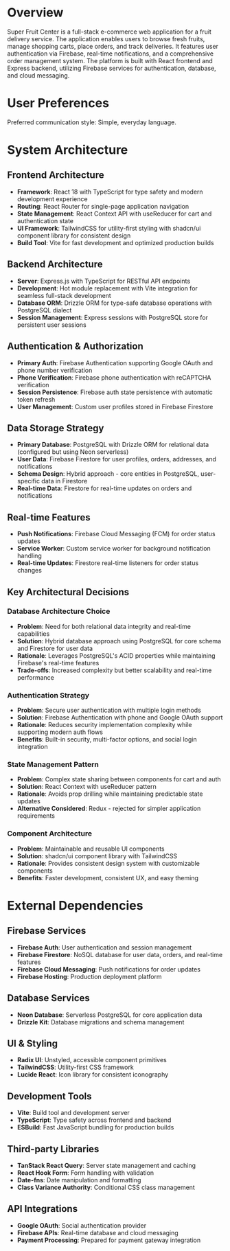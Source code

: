 # Overview

Super Fruit Center is a full-stack e-commerce web application for a fruit delivery service. The application enables users to browse fresh fruits, manage shopping carts, place orders, and track deliveries. It features user authentication via Firebase, real-time notifications, and a comprehensive order management system. The platform is built with React frontend and Express backend, utilizing Firebase services for authentication, database, and cloud messaging.

# User Preferences

Preferred communication style: Simple, everyday language.

# System Architecture

## Frontend Architecture
- **Framework**: React 18 with TypeScript for type safety and modern development experience
- **Routing**: React Router for single-page application navigation
- **State Management**: React Context API with useReducer for cart and authentication state
- **UI Framework**: TailwindCSS for utility-first styling with shadcn/ui component library for consistent design
- **Build Tool**: Vite for fast development and optimized production builds

## Backend Architecture
- **Server**: Express.js with TypeScript for RESTful API endpoints
- **Development**: Hot module replacement with Vite integration for seamless full-stack development
- **Database ORM**: Drizzle ORM for type-safe database operations with PostgreSQL dialect
- **Session Management**: Express sessions with PostgreSQL store for persistent user sessions

## Authentication & Authorization
- **Primary Auth**: Firebase Authentication supporting Google OAuth and phone number verification
- **Phone Verification**: Firebase phone authentication with reCAPTCHA verification
- **Session Persistence**: Firebase auth state persistence with automatic token refresh
- **User Management**: Custom user profiles stored in Firebase Firestore

## Data Storage Strategy
- **Primary Database**: PostgreSQL with Drizzle ORM for relational data (configured but using Neon serverless)
- **User Data**: Firebase Firestore for user profiles, orders, addresses, and notifications
- **Schema Design**: Hybrid approach - core entities in PostgreSQL, user-specific data in Firestore
- **Real-time Data**: Firestore for real-time updates on orders and notifications

## Real-time Features
- **Push Notifications**: Firebase Cloud Messaging (FCM) for order status updates
- **Service Worker**: Custom service worker for background notification handling
- **Real-time Updates**: Firestore real-time listeners for order status changes

## Key Architectural Decisions

### Database Architecture Choice
- **Problem**: Need for both relational data integrity and real-time capabilities
- **Solution**: Hybrid database approach using PostgreSQL for core schema and Firestore for user data
- **Rationale**: Leverages PostgreSQL's ACID properties while maintaining Firebase's real-time features
- **Trade-offs**: Increased complexity but better scalability and real-time performance

### Authentication Strategy
- **Problem**: Secure user authentication with multiple login methods
- **Solution**: Firebase Authentication with phone and Google OAuth support
- **Rationale**: Reduces security implementation complexity while supporting modern auth flows
- **Benefits**: Built-in security, multi-factor options, and social login integration

### State Management Pattern
- **Problem**: Complex state sharing between components for cart and auth
- **Solution**: React Context with useReducer pattern
- **Rationale**: Avoids prop drilling while maintaining predictable state updates
- **Alternative Considered**: Redux - rejected for simpler application requirements

### Component Architecture
- **Problem**: Maintainable and reusable UI components
- **Solution**: shadcn/ui component library with TailwindCSS
- **Rationale**: Provides consistent design system with customizable components
- **Benefits**: Faster development, consistent UX, and easy theming

# External Dependencies

## Firebase Services
- **Firebase Auth**: User authentication and session management
- **Firebase Firestore**: NoSQL database for user data, orders, and real-time features
- **Firebase Cloud Messaging**: Push notifications for order updates
- **Firebase Hosting**: Production deployment platform

## Database Services
- **Neon Database**: Serverless PostgreSQL for core application data
- **Drizzle Kit**: Database migrations and schema management

## UI & Styling
- **Radix UI**: Unstyled, accessible component primitives
- **TailwindCSS**: Utility-first CSS framework
- **Lucide React**: Icon library for consistent iconography

## Development Tools
- **Vite**: Build tool and development server
- **TypeScript**: Type safety across frontend and backend
- **ESBuild**: Fast JavaScript bundling for production builds

## Third-party Libraries
- **TanStack React Query**: Server state management and caching
- **React Hook Form**: Form handling with validation
- **Date-fns**: Date manipulation and formatting
- **Class Variance Authority**: Conditional CSS class management

## API Integrations
- **Google OAuth**: Social authentication provider
- **Firebase APIs**: Real-time database and cloud messaging
- **Payment Processing**: Prepared for payment gateway integration